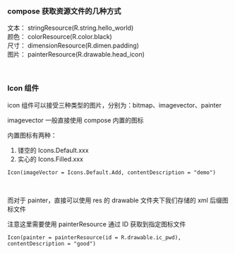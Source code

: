 ### compose 获取资源文件的几种方式

文本： stringResource(R.string.hello_world)  
颜色： colorResource(R.color.black)  
尺寸： dimensionResource(R.dimen.padding)  
图片： painterResource(R.drawable.head_icon)

<br>

### Icon 组件

icon 组件可以接受三种类型的图片，分别为：bitmap、imagevector、painter

imagevector 一般直接使用 compose 内置的图标

内置图标有两种：

1. 镂空的 Icons.Default.xxx
2. 实心的 Icons.Filled.xxx

`Icon(imageVector = Icons.Default.Add, contentDescription = "demo")`

<br>

而对于 painter，直接可以使用 res 的 drawable 文件夹下我们存储的 xml 后缀图标文件

注意这里需要使用 painterResource 通过 ID 获取到指定图标文件

`Icon(painter = painterResource(id = R.drawable.ic_pwd), contentDescription = "good")`

<br>
